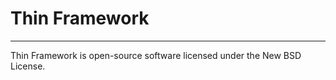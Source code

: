 Thin Framework
=====================

-------
Thin Framework is open-source software licensed under the New BSD License.
